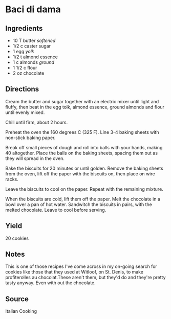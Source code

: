 Baci di dama
==

Ingredients
--

* 10 T butter *softened*
* 1/2 c caster sugar
* 1 egg *yolk*
* 1/2 t almond essence
* 1 c almonds *ground*
* 1 1/2 c flour
* 2 oz chocolate

Directions
--

Cream the butter and sugar together with an electric mixer until light and fluffy,
then beat in the egg tolk, almond essence, ground almonds and flour until evenly mixed.

Chill until firm, about 2 hours.

Preheat the oven the 160 degrees C (325 F). Line 3-4 baking sheets with non-stick
baking paper.

Break off small pieces of dough and roll into balls with your hands, making 40
altogether. Place the balls on the baking sheets, spacing them out as they will spread in the oven.

Bake the biscuits for 20 minutes or until golden. Remove the baking sheets from the
oven, lift off the paper with the biscuits on, then place on wire racks.

Leave the biscuits to cool on the paper. Repeat with the remaining mixture.

When the biscuits are cold, lift them off the paper. Melt the chocolate in a bowl over a
pan of hot water. Sandwitch the biscuits in pairs, with the melted chocolate. Leave to
cool before serving.

Yield
--

20 cookies

Notes
--

This is one of those recipes I've come across in my on-going search for cookies like
those that they used at Witloof, on St. Denis, to make profiterolles au chocolat.These aren't them, but they'd do and they're pretty tasty anyway. Even with out the chocolate.

Source
--

Italian Cooking
